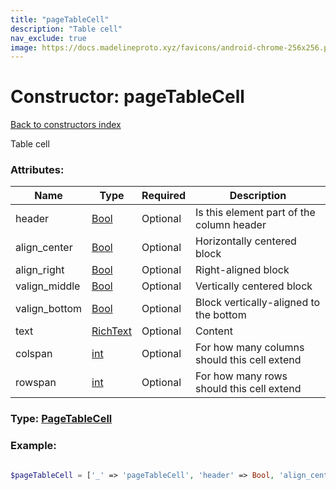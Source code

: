 ```yaml
---
title: "pageTableCell"
description: "Table cell"
nav_exclude: true
image: https://docs.madelineproto.xyz/favicons/android-chrome-256x256.png
---
```

# Constructor: pageTableCell  
[Back to constructors index](/API_docs/constructors/index.html)



Table cell

### Attributes:

| Name     |    Type       | Required | Description |
|----------|---------------|----------|-------------|
|header|[Bool](/API_docs/types/Bool.html) | Optional|Is this element part of the column header|
|align\_center|[Bool](/API_docs/types/Bool.html) | Optional|Horizontally centered block|
|align\_right|[Bool](/API_docs/types/Bool.html) | Optional|Right-aligned block|
|valign\_middle|[Bool](/API_docs/types/Bool.html) | Optional|Vertically centered block|
|valign\_bottom|[Bool](/API_docs/types/Bool.html) | Optional|Block vertically-aligned to the bottom|
|text|[RichText](/API_docs/types/RichText.html) | Optional|Content|
|colspan|[int](/API_docs/types/int.html) | Optional|For how many columns should this cell extend|
|rowspan|[int](/API_docs/types/int.html) | Optional|For how many rows should this cell extend|



### Type: [PageTableCell](/API_docs/types/PageTableCell.html)


### Example:

```php

$pageTableCell = ['_' => 'pageTableCell', 'header' => Bool, 'align_center' => Bool, 'align_right' => Bool, 'valign_middle' => Bool, 'valign_bottom' => Bool, 'text' => RichText, 'colspan' => int, 'rowspan' => int];
```  
